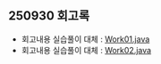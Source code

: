 ## 250930 회고록

* 회고내용 실습풀이 대체 : [Work01.java](./etc/work0930/Work01.java)
* 회고내용 실습풀이 대체 : [Work02.java](./etc/work0930/Work02.java)    